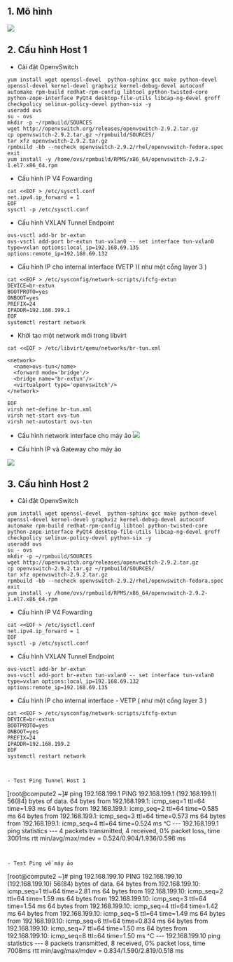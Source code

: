 


## 1. Mô hình

![](https://github.com/nguyenhungsync/Report-Intern-Meditech/blob/master/Openstack/Neutron/Untitled%20Diagram.png?raw=true)

## 2. Cấu hình Host 1

- Cài đặt OpenvSwitch
```
yum install wget openssl-devel  python-sphinx gcc make python-devel openssl-devel kernel-devel graphviz kernel-debug-devel autoconf automake rpm-build redhat-rpm-config libtool python-twisted-core python-zope-interface PyQt4 desktop-file-utils libcap-ng-devel groff checkpolicy selinux-policy-devel python-six -y 
useradd ovs
su - ovs
mkdir -p ~/rpmbuild/SOURCES
wget http://openvswitch.org/releases/openvswitch-2.9.2.tar.gz
cp openvswitch-2.9.2.tar.gz ~/rpmbuild/SOURCES/
tar xfz openvswitch-2.9.2.tar.gz
rpmbuild -bb --nocheck openvswitch-2.9.2/rhel/openvswitch-fedora.spec
exit
yum install -y /home/ovs/rpmbuild/RPMS/x86_64/openvswitch-2.9.2-1.el7.x86_64.rpm
```

- Cấu hình IP V4 Fowarding
```
cat <<EOF > /etc/sysctl.conf
net.ipv4.ip_forward = 1
EOF
sysctl -p /etc/sysctl.conf
```

- Cấu hình VXLAN Tunnel Endpoint
```
ovs-vsctl add-br br-extun
ovs-vsctl add-port br-extun tun-vxlan0 -- set interface tun-vxlan0 type=vxlan options:local_ip=192.168.69.135 options:remote_ip=192.168.69.132
```

- Cấu hình IP cho internal interface (VETP )( như một cổng layer 3 ) 
```
cat <<EOF > /etc/sysconfig/network-scripts/ifcfg-extun
DEVICE=br-extun
BOOTPROTO=yes
ONBOOT=yes
PREFIX=24
IPADDR=192.168.199.1
EOF
systemctl restart network
```

- Khởi tạo một network mới trong libvirt
````
cat <<EOF > /etc/libvirt/qemu/networks/br-tun.xml

<network>
  <name>ovs-tun</name>
  <forward mode='bridge'/>
  <bridge name='br-extun'/>
  <virtualport type='openvswitch'/>
</network>

EOF
virsh net-define br-tun.xml
virsh net-start ovs-tun
virsh net-autostart ovs-tun
````


- Cấu hình network interface cho máy ảo
![](https://i.imgur.com/zTTPvci.png)

- Cấu hình IP và Gateway cho máy ảo

![](https://i.imgur.com/pGe5jqr.png)


## 3. Cấu hình Host 2


- Cài đặt OpenvSwitch
```
yum install wget openssl-devel  python-sphinx gcc make python-devel openssl-devel kernel-devel graphviz kernel-debug-devel autoconf automake rpm-build redhat-rpm-config libtool python-twisted-core python-zope-interface PyQt4 desktop-file-utils libcap-ng-devel groff checkpolicy selinux-policy-devel python-six -y 
useradd ovs
su - ovs
mkdir -p ~/rpmbuild/SOURCES
wget http://openvswitch.org/releases/openvswitch-2.9.2.tar.gz
cp openvswitch-2.9.2.tar.gz ~/rpmbuild/SOURCES/
tar xfz openvswitch-2.9.2.tar.gz
rpmbuild -bb --nocheck openvswitch-2.9.2/rhel/openvswitch-fedora.spec
exit
yum install -y /home/ovs/rpmbuild/RPMS/x86_64/openvswitch-2.9.2-1.el7.x86_64.rpm
```

- Cấu hình IP V4 Fowarding
```
cat <<EOF > /etc/sysctl.conf
net.ipv4.ip_forward = 1
EOF
sysctl -p /etc/sysctl.conf
```

- Cấu hình VXLAN Tunnel Endpoint
```
ovs-vsctl add-br br-extun
ovs-vsctl add-port br-extun tun-vxlan0 -- set interface tun-vxlan0 type=vxlan options:local_ip=192.168.69.132 options:remote_ip=192.168.69.135
```

- Cấu hình IP cho internal interface - VETP ( như một cổng layer 3 ) 
```
cat <<EOF > /etc/sysconfig/network-scripts/ifcfg-extun
DEVICE=br-extun
BOOTPROTO=yes
ONBOOT=yes
PREFIX=24
IPADDR=192.168.199.2
EOF
systemctl restart network
```	

```


- Test Ping Tunnel Host 1
```
[root@compute2 ~]# ping 192.168.199.1
PING 192.168.199.1 (192.168.199.1) 56(84) bytes of data.
64 bytes from 192.168.199.1: icmp_seq=1 ttl=64 time=1.93 ms
64 bytes from 192.168.199.1: icmp_seq=2 ttl=64 time=0.585 ms
64 bytes from 192.168.199.1: icmp_seq=3 ttl=64 time=0.573 ms
64 bytes from 192.168.199.1: icmp_seq=4 ttl=64 time=0.524 ms
^C
--- 192.168.199.1 ping statistics ---
4 packets transmitted, 4 received, 0% packet loss, time 3001ms
rtt min/avg/max/mdev = 0.524/0.904/1.936/0.596 ms
```


- Test Ping về máy ảo 
```
[root@compute2 ~]# ping 192.168.199.10
PING 192.168.199.10 (192.168.199.10) 56(84) bytes of data.
64 bytes from 192.168.199.10: icmp_seq=1 ttl=64 time=2.81 ms
64 bytes from 192.168.199.10: icmp_seq=2 ttl=64 time=1.59 ms
64 bytes from 192.168.199.10: icmp_seq=3 ttl=64 time=1.54 ms
64 bytes from 192.168.199.10: icmp_seq=4 ttl=64 time=1.42 ms
64 bytes from 192.168.199.10: icmp_seq=5 ttl=64 time=1.49 ms
64 bytes from 192.168.199.10: icmp_seq=6 ttl=64 time=0.834 ms
64 bytes from 192.168.199.10: icmp_seq=7 ttl=64 time=1.50 ms
64 bytes from 192.168.199.10: icmp_seq=8 ttl=64 time=1.50 ms
^C
--- 192.168.199.10 ping statistics ---
8 packets transmitted, 8 received, 0% packet loss, time 7008ms
rtt min/avg/max/mdev = 0.834/1.590/2.819/0.518 ms

```
